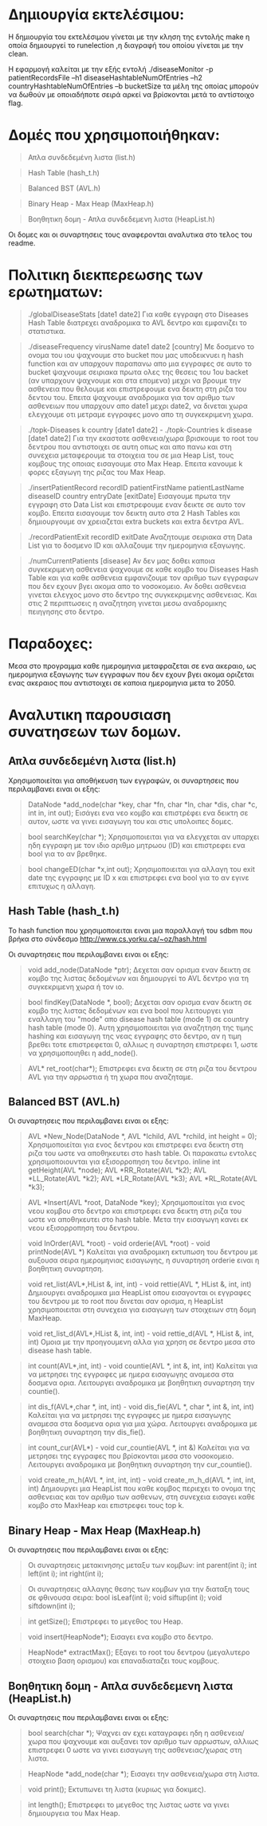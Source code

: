 Δημιουργία εκτελέσιμου:
=======================
Η δημιουργία του εκτελέσιμου γίνεται με την κληση της εντολής make η οποία δημιουργεί το runelection ,η διαγραφή του οποίου γίνεται με την clean.

Η εφαρμογή καλείται με την εξής εντολή
./diseaseMonitor -p patientRecordsFile –h1 diseaseHashtableNumOfEntries –h2 countryHashtableNumOfEntries –b bucketSize
τα μέλη της οποίας μπορούν να δωθούν με οποιαδήποτε σειρά αρκεί να βρίσκονται μετά το αντίστοιχο flag.

Δομές που χρησιμοποιήθηκαν:
===========================
> Απλα συνδεδεμένη λιστα (list.h)

> Hash Table (hash_t.h)

> Balanced BST (AVL.h)

> Binary Heap - Max Heap (MaxHeap.h)

> Βοηθητικη δομη - Απλα συνδεδεμενη λιστα (HeapList.h)

Οι δομες και οι συναρτησεις τους αναφερονται αναλυτικα στο τελος του readme.

Πολιτικη διεκπερεωσης των ερωτηματων:
=====================================

> ./globalDiseaseStats [date1 date2]
    Για καθε εγγραφη στο Diseases Hash Table διατρεχει αναδρομικα το AVL δεντρο και εμφανιζει το στατιστικα.

> ./diseaseFrequency virusName date1 date2 [country]
    Με δοσμενο το ονομα του ιου ψαχνουμε στο bucket που μας υποδεικνυει η hash function και αν υπαρχουν παραπανω 
    απο μια εγγραφες σε αυτο το bucket ψαχνουμε σειριακα πρωτα ολες της θεσεις του 1ου backet (αν υπαρχουν ψαχνουμε και στα επομενα)
    μεχρι να βρουμε την ασθενεια που θελουμε και επιστρεφουμε ενα δεικτη στη ριζα του δεντου του.
    Επειτα ψαχνουμε αναδρομικα για τον αριθμο των ασθενειων που υπαρχουν απο date1 μεχρι date2, να δινεται χωρα ελεγχουμε οτι μετραμε
    εγγραφες μονο απο τη συγκεκριμενη χωρα.

> ./topk-Diseases k country [date1 date2] - ./topk-Countries k disease [date1 date2]
    Για την εκαστοτε ασθενεια/χωρα βρισκουμε το root του δεντρου που αντιστοιχει σε αυτη οπως και απο πανω και στη συνεχεια μεταφερουμε
    τα στοιχεια του σε μια Heap List, τους κομβους της οποιας εισαγουμε στο Max Heap. Επειτα κανουμε k φορες εξαγωγη της ριζας του Max Heap.

> ./insertPatientRecord recordID patientFirstName patientLastName diseaseID country entryDate [exitDate]
    Εισαγουμε πρωτα την εγγραφη στο Data List και επιστρεφουμε εναν δεικτε σε αυτο τον κομβο. Επειτα εισαγουμε τον δεικτη αυτο στα
    2 Hash Tables και δημιουργουμε αν χρειαζεται extra buckets και extra δεντρα AVL.

> ./recordPatientExit recordID exitDate
    Αναζητουμε σειριακα στη Data List για το δοσμενο ID και αλλαζουμε την ημερομηνια εξαγωγης.

> ./numCurrentPatients [disease]
    Αν δεν μας δοθει καποια συγκεκριμενη ασθενεια ψαχνουμε σε καθε κομβο του Diseases Hash Table και για καθε ασθενεια εμφανιζουμε τον αριθμο 
    των εγγραφων που δεν εχουν βγει ακομα απο το νοσοκομειο. Αν δοθει ασθενεια γινεται ελεγχος μονο στο δεντρο της συγκεκριμενης
    ασθενειας. Και στις 2 περιπτωσεις η αναζητηση γινεται μεσω αναδρομικης πειηγησης στο δεντρο.

Παραδοχες:
=========
Μεσα στο προγραμμα καθε ημερομηνια μεταφραζεται σε ενα ακεραιο, ως ημερομηνια εξαγωγης των εγγραφων που δεν εχουν βγει ακομα 
οριζεται ενας ακεραιος που αντιστοιχει σε καποια ημερομηνια μετα το 2050.

Αναλυτικη παρουσιαση συνατησεων των δομων.
==========================================

Απλα συνδεδεμένη λιστα (list.h)
---------------
Χρησιμοποιείται για αποθήκευση των εγγραφών, οι συναρτησεις που περιλαμβανει ειναι οι εξης:

> DataNode *add_node(char *key, char *fn, char *ln, char *dis, char *c, int in, int out);
    Εισάγει ενα νεο κομβο και επιστρέφει ενα δεικτη σε αυτον, ωστε να γινει εισαγωγη του και στις υπολοιπες δομες.

> bool searchKey(char *);
    Χρησιμοποιειται για να ελεγχεται αν υπαρχει ηδη εγγραφη με τον ιδιο αριθμο μητρωου (ID) και επιστρεφει ενα bool για το αν βρεθηκε.

> bool changeED(char *x,int out);
    Χρησιμοποιειται για αλλαγη του exit date της εγγραφης με ID x και επιστρεφει ενα bool για το αν εγινε επιτυχως η αλλαγη.

Hash Table (hash_t.h)
-----------
Το hash function που χρησιμοποιειται ειναι μια παραλλαγή του sdbm που βρήκα στο σύνδεσμο http://www.cs.yorku.ca/~oz/hash.html

Οι συναρτησεις που περιλαμβανει ειναι οι εξης:

> void add_node(DataNode *ptr);
    Δεχεται σαν ορισμα εναν δεικτη σε κομβο της λιστας δεδομένων και δημιουργεί το AVL δεντρο για τη συγκεκριμενη χωρα ή τον ιο.

> bool findKey(DataNode *, bool);
    Δεχεται σαν ορισμα εναν δεικτη σε κομβο της λιστας δεδομένων και ενα bool που λειτουργει για εναλλαγη 
    του "mode" απο disease hash table (mode 1) σε country hash table (mode 0).
    Αυτη χρησιμοποιειται για αναζητηση της τιμης hashing και εισαγωγη της νεας εγγραφης στο δεντρο, 
    αν η τιμη βρεθει τοτε επιστρεφεται 0, αλλιως η συναρτηση επιστρεφει 1, ωστε να χρησιμοποιηθει η add_node().

> AVL* ret_root(char*);
    Επιστρεφει ενα δεικτη σε στη ριζα του δεντρου AVL για την αρρωστια ή τη χωρα που αναζηταμε.

Balanced BST (AVL.h)
--------

Οι συναρτησεις που περιλαμβανει ειναι οι εξης:

> AVL *New_Node(DataNode *, AVL *lchild, AVL *rchild, int height = 0);
    Χρησιμοποιείται για ενος δεντρου και επιστρεφει ενα δεικτη στη ριζα του ωστε να αποθηκευτει στο hash table.
    Οι παρακατω εντολες χρησιμοποιουνται για εξισορροπηση του δεντρο.
        inline int getHeight(AVL *node);
        AVL *RR_Rotate(AVL *k2);
        AVL *LL_Rotate(AVL *k2);
        AVL *LR_Rotate(AVL *k3);
        AVL *RL_Rotate(AVL *k3);

> AVL *Insert(AVL *root, DataNode *key);
    Χρησιμοποιείται για ενος νεου κομβου στο δεντρο και επιστρεφει ενα δεικτη στη ριζα του ωστε να αποθηκευτει στο hash table.
    Μετα την εισαγωγη κανει εκ νεου εξισορροπηση του δεντρου.

> void InOrder(AVL *root) - void orderie(AVL *root) - void printNode(AVL *)
    Καλείται για αναδρομικη εκτυπωση του δεντρου με αυξουσα σειρα ημερομηνιας εισαγωγης, η συναρτηση orderie ειναι η βοηθητικη συναρτηση.

> void ret_list(AVL*,HList &, int, int) - void rettie(AVL *, HList &, int, int)
    Δημιουργει αναδρομικα μια HeapList οπου εισαγονται οι εγγραφες του δεντρου με το root 
    που δινεται σαν ορισμα, η HeapList χρησιμοποιειται στη συνεχεια για εισαγωγη των στοιχειων στη δομη MaxHeap.

> void ret_list_d(AVL*,HList &, int, int) - void rettie_d(AVL *, HList &, int, int)
    Ομοια με την προηγουμενη αλλα για χρηση σε δεντρο μεσα στο disease hash table.

> int count(AVL*,int, int) - void countie(AVL *, int &, int, int)
    Καλείται για να μετρησει της εγγραφες με ημερα εισαγωγης αναμεσα στα δοσμενα ορια. Λειτουργει αναδρομικα με βοηθητικη συναρτηση την countie().

> int dis_f(AVL*,char *, int, int) - void dis_fie(AVL *, char *, int &, int, int)
    Καλείται για να μετρησει της εγγραφες με ημερα εισαγωγης αναμεσα στα δοσμενα ορια για μια χώρα. Λειτουργει αναδρομικα με βοηθητικη συναρτηση την dis_fie().

> int count_cur(AVL*) - void cur_countie(AVL *, int &)
    Καλείται για να μετρησει της εγγραφες που βρίσκονται μεσα στο νοσοκομειο. Λειτουργει αναδρομικα με βοηθητικη συναρτηση την cur_countie().

> void create_m_h(AVL *, int, int, int) - void create_m_h_d(AVL *, int, int, int)
    Δημιουργει μια HeapList που καθε κομβος περιεχει το ονομα της ασθενειας και τον αριθμο των ασθενων, στη συνεχεια εισαγει καθε κομβο στο MaxHeap 
    και επιστρεφει τους top k.

Binary Heap - Max Heap (MaxHeap.h)
-----------
Οι συναρτησεις που περιλαμβανει ειναι οι εξης:

> Οι συναρτησεις μετακινησης μεταξυ των κομβων:
    int parent(int i);
    int left(int i);
    int right(int i);

> Οι συναρτησεις αλλαγης θεσης των κομβων για την διαταξη τους σε φθινουσα σειρα:
    bool isLeaf(int i);
    void siftup(int i);
    void siftdown(int i);

> int getSize();
    Επιστρεφει το μεγεθος του Heap.

> void insert(HeapNode*);
    Εισαγει ενα κομβο στο δεντρο.

> HeapNode* extractMax();
    Εξαγει το root του δεντρου (μεγαλυτερο στοιχειο βαση ορισμου) και επαναδιαταζει τους κομβους.

Βοηθητικη δομη - Απλα συνδεδεμενη λιστα (HeapList.h)
------
Οι συναρτησεις που περιλαμβανει ειναι οι εξης:

> bool search(char *);
    Ψαχνει αν εχει καταγραφει ηδη η ασθενεια/χωρα που ψαχνουμε και αυξανει τον αριθμο των αρρωστων, 
    αλλιως επιστρεφει 0 ωστε να γινει εισαγωγη της ασθενειας/χωρας στη λιστα.

> HeapNode *add_node(char *);
    Εισαγει την ασθενεια/χωρα στη λιστα.

> void print();
    Εκτυπωνει τη λιστα (κυριως για δοκιμες).

> int length();
    Επιστρεφει το μεγεθος της λιστας ωστε να γινει δημιουργεια του Max Heap.

